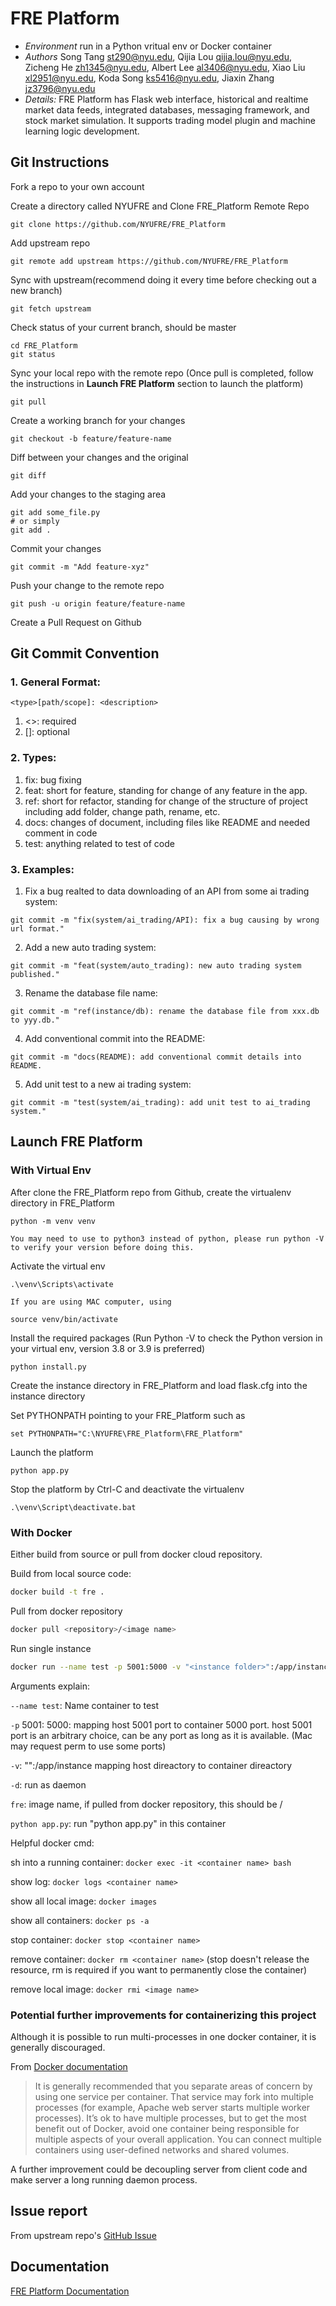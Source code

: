 # FRE Platform #
* *Environment* run in a Python vritual env or Docker container
* *Authors* Song Tang <st290@nyu.edu>, Qijia Lou <qijia.lou@nyu.edu>, Zicheng He <zh1345@nyu.edu>, Albert Lee <al3406@nyu.edu>, Xiao Liu <xl2951@nyu.edu>, Koda Song <ks5416@nyu.edu>, Jiaxin Zhang <jz3796@nyu.edu> 
* *Details:* FRE Platform has Flask web interface, historical and realtime market data feeds, integrated databases, messaging framework, and stock market simulation. It supports trading model plugin and machine learning logic development.

## Git Instructions
Fork a repo to your own account

Create a directory called NYUFRE and Clone FRE_Platform Remote Repo
```
git clone https://github.com/NYUFRE/FRE_Platform
```
Add upstream repo
```
git remote add upstream https://github.com/NYUFRE/FRE_Platform
```
Sync with upstream(recommend doing it every time before checking out a new branch) 
```
git fetch upstream
```

Check status of your current branch, should be master
```
cd FRE_Platform
git status
```
Sync your local repo with the remote repo (Once pull is completed, follow the instructions in **Launch FRE Platform** section to launch the platform)
```
git pull
```
Create a working branch for your changes 
```
git checkout -b feature/feature-name
```
Diff between your changes and the original
```
git diff
```
Add your changes to the staging area
```
git add some_file.py
# or simply 
git add .
```
Commit your changes
```
git commit -m "Add feature-xyz"
```
Push your change to the remote repo
```
git push -u origin feature/feature-name
```
Create a Pull Request on Github

## Git Commit Convention
### 1. General Format:
```git
<type>[path/scope]: <description>
```
1. <>: required
2. []: optional
### 2. Types: 
1. fix: bug fixing
2. feat: short for feature, standing for change of any feature in the app.
3. ref: short for refactor, standing for change of the structure of project including add folder, change path, rename, etc.
4. docs: changes of document, including files like README and needed comment in code
5. test: anything related to test of code
### 3. Examples:
1. Fix a bug realted to data downloading of an API from some ai trading system:
```git
git commit -m "fix(system/ai_trading/API): fix a bug causing by wrong url format."
```
2. Add a new auto trading system:
```git
git commit -m "feat(system/auto_trading): new auto trading system published."
```
3. Rename the database file name:
```git
git commit -m "ref(instance/db): rename the database file from xxx.db to yyy.db."
```
4. Add conventional commit into the README:
```git
git commit -m "docs(README): add conventional commit details into README.
```
5. Add unit test to a new ai trading system:
```git
git commit -m "test(system/ai_trading): add unit test to ai_trading system."
```

## Launch FRE Platform
### With Virtual Env
After clone the FRE_Platform repo from Github, create the virtualenv directory in FRE_Platform
```
python -m venv venv

You may need to use to python3 instead of python, please run python -V to verify your version before doing this.
```
Activate the virtual env
```
.\venv\Scripts\activate

If you are using MAC computer, using

source venv/bin/activate

```
Install the required packages (Run Python -V to check the Python version in your virtual env, version 3.8 or 3.9 is preferred)
```
python install.py
```
Create the instance directory in FRE_Platform and load flask.cfg into the instance directory

Set PYTHONPATH pointing to your FRE_Platform such as
```
set PYTHONPATH="C:\NYUFRE\FRE_Platform\FRE_Platform"
```
Launch the platform
```
python app.py
```
Stop the platform by Ctrl-C and deactivate the virtualenv
```
.\venv\Script\deactivate.bat 
```
### With Docker
Either build from source or pull from docker cloud repository.

Build from local source code:
```sh
docker build -t fre .
```
Pull from docker repository
```sh
docker pull <repository>/<image name>
```
Run single instance 
```sh
docker run --name test -p 5001:5000 -v "<instance folder>":/app/instance -d fre python app.py
```
Arguments explain:

`--name test`: Name container to test

`-p` 5001: 5000: mapping host 5001 port to container 5000 port. host 5001 port is an arbitrary choice, can be any port as long as it is available. (Mac may request perm to use some ports)

`-v`:  "<instance folder>":/app/instance mapping host direactory to container direactory

`-d`: run as daemon

`fre`: image name, if pulled from docker repository, this should be <repository name>/<image name>

`python app.py`: run "python app.py" in this container

Helpful docker cmd:

sh into a running container: `docker exec -it <container name> bash`

show log: `docker logs <container name>`

show all local image: `docker images`

show all containers: `docker ps -a`

stop container: `docker stop <container name>`

remove container: `docker rm <container name>`
(stop doesn't release the resource, rm is required if you want to permanently close the container)

remove local image: `docker rmi <image name>`

### Potential further improvements for containerizing this project 
Although it is possible  to run multi-processes in one docker container, it is generally discouraged. 

From [Docker 
documentation](https://docs.docker.com/config/containers/multi-service_container/)

> It is generally recommended that you separate areas of concern by using one service per container. 
> That service may fork into multiple processes (for example, Apache web server starts multiple worker processes). 
> It’s ok to have multiple processes, but to get the most benefit out of Docker, avoid one container 
> being responsible for multiple aspects of your overall application. You can connect multiple containers 
>using user-defined networks and shared volumes.  

A further improvement could be decoupling server from client code and make server a long running daemon process.

## Issue report
From upstream repo's [GitHub Issue](https://github.com/NYUFRE/FRE_Platform/issues)

## Documentation
[FRE Platform Documentation](https://nyufre.github.io/FRE_Platform/)
